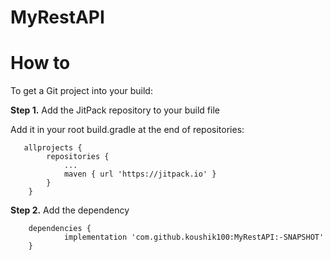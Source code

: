 # MyRestAPI

<div class="row">
		<div class="col-lg-10">
			<h1 class="page-header" id="howto">How to</h1>
		</div>
	</div>
  <div class="row">
		<div class="col-lg-12">
				<p>To get a Git project into your build:</p>
		</div>
	</div>
  <p>
					<b>Step 1.</b> Add the JitPack repository to your build file
				</p>
 <div class="tab-content">
					      <div role="tabpanel" class="tab-pane active" id="gradle">
                              <p>Add it in your root build.gradle at the end of repositories:</p>
                            <pre class="kode language-css code-toolbar"><code class=" kode language-css">	<span class="token selector">allprojects</span> <span class="token punctuation">{</span>
		<span class="token selector">repositories</span> <span class="token punctuation">{</span>
			<span class="token selector">...
			maven</span> <span class="token punctuation">{</span> url <span class="token string">'https://jitpack.io'</span> <span class="token punctuation">}</span>
		<span class="token punctuation">}</span>
	<span class="token punctuation">}</span></code></pre>
  </div>
  </div>
   <p><b>Step 2.</b> Add the dependency</p>
                        <div class="tab-content">
					      <div role="tabpanel" class="tab-pane active" id="gradle">
                   <code id="depCodeGradle" class=" kode  language-css">	<span class="token selector">dependencies</span> <span class="token punctuation">{</span>
	        implementation <span class="token string">'com.github.koushik100:MyRestAPI:-SNAPSHOT'</span>
	<span class="token punctuation">}</span>
</code>
                   
                  
                        
						

						
					

                              

					
